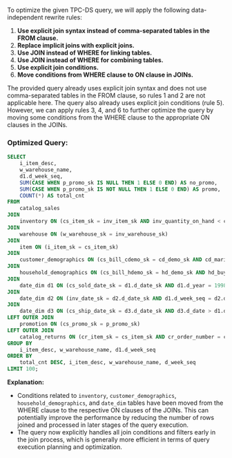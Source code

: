 To optimize the given TPC-DS query, we will apply the following data-independent rewrite rules:

1. **Use explicit join syntax instead of comma-separated tables in the FROM clause.**
2. **Replace implicit joins with explicit joins.**
3. **Use JOIN instead of WHERE for linking tables.**
4. **Use JOIN instead of WHERE for combining tables.**
5. **Use explicit join conditions.**
6. **Move conditions from WHERE clause to ON clause in JOINs.**

The provided query already uses explicit join syntax and does not use comma-separated tables in the FROM clause, so rules 1 and 2 are not applicable here. The query also already uses explicit join conditions (rule 5). However, we can apply rules 3, 4, and 6 to further optimize the query by moving some conditions from the WHERE clause to the appropriate ON clauses in the JOINs.

### Optimized Query:
```sql
SELECT 
    i_item_desc,
    w_warehouse_name,
    d1.d_week_seq,
    SUM(CASE WHEN p_promo_sk IS NULL THEN 1 ELSE 0 END) AS no_promo,
    SUM(CASE WHEN p_promo_sk IS NOT NULL THEN 1 ELSE 0 END) AS promo,
    COUNT(*) AS total_cnt
FROM 
    catalog_sales
JOIN 
    inventory ON (cs_item_sk = inv_item_sk AND inv_quantity_on_hand < cs_quantity)
JOIN 
    warehouse ON (w_warehouse_sk = inv_warehouse_sk)
JOIN 
    item ON (i_item_sk = cs_item_sk)
JOIN 
    customer_demographics ON (cs_bill_cdemo_sk = cd_demo_sk AND cd_marital_status = 'S')
JOIN 
    household_demographics ON (cs_bill_hdemo_sk = hd_demo_sk AND hd_buy_potential = '1001-5000')
JOIN 
    date_dim d1 ON (cs_sold_date_sk = d1.d_date_sk AND d1.d_year = 1998)
JOIN 
    date_dim d2 ON (inv_date_sk = d2.d_date_sk AND d1.d_week_seq = d2.d_week_seq)
JOIN 
    date_dim d3 ON (cs_ship_date_sk = d3.d_date_sk AND d3.d_date > d1.d_date + 5)
LEFT OUTER JOIN 
    promotion ON (cs_promo_sk = p_promo_sk)
LEFT OUTER JOIN 
    catalog_returns ON (cr_item_sk = cs_item_sk AND cr_order_number = cs_order_number)
GROUP BY 
    i_item_desc, w_warehouse_name, d1.d_week_seq
ORDER BY 
    total_cnt DESC, i_item_desc, w_warehouse_name, d_week_seq
LIMIT 100;
```

**Explanation:**
- Conditions related to `inventory`, `customer_demographics`, `household_demographics`, and `date_dim` tables have been moved from the WHERE clause to the respective ON clauses of the JOINs. This can potentially improve the performance by reducing the number of rows joined and processed in later stages of the query execution.
- The query now explicitly handles all join conditions and filters early in the join process, which is generally more efficient in terms of query execution planning and optimization.